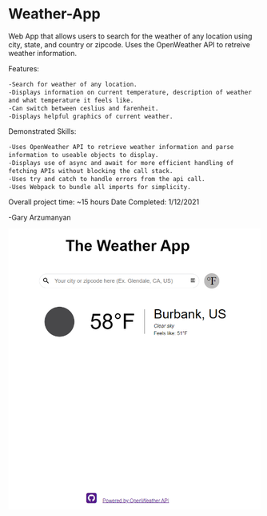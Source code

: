 # Weather-App

Web App that allows users to search for the weather of any location using city, state, and country or zipcode. Uses the OpenWeather API to retreive weather information.

Features:

    -Search for weather of any location.
    -Displays information on current temperature, description of weather and what temperature it feels like.
    -Can switch between ceslius and farenheit.
    -Displays helpful graphics of current weather.

Demonstrated Skills:

    -Uses OpenWeather API to retrieve weather information and parse information to useable objects to display.
    -Displays use of async and await for more efficient handling of fetching APIs without blocking the call stack.
    -Uses try and catch to handle errors from the api call.
    -Uses Webpack to bundle all imports for simplicity.

Overall project time: ~15 hours Date Completed: 1/12/2021

-Gary Arzumanyan

![Sample Screenshot](Sample.PNG)
